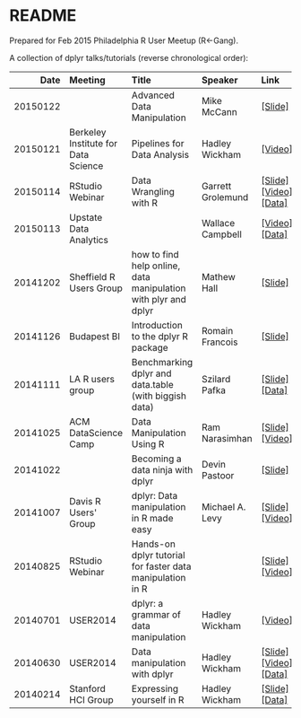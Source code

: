 # README



Prepared for Feb 2015 Philadelphia R User Meetup (R<-Gang).

A collection of dplyr talks/tutorials (reverse chronological order):


|     Date|Meeting                             |Title                                                          |Speaker           |Link                                                                                                                                                                                                                                                           |
|--------:|:-----------------------------------|:--------------------------------------------------------------|:-----------------|:--------------------------------------------------------------------------------------------------------------------------------------------------------------------------------------------------------------------------------------------------------------|
| 20150122|                                    |Advanced Data Manipulation                                     |Mike McCann       |<a href="http://rpubs.com/mccannecology/54011">[Slide]</a>                                                                                                                                                                                                     |
| 20150121|Berkeley Institute for Data Science |Pipelines for Data Analysis                                    |Hadley Wickham    | <a href="http://bids.berkeley.edu/resources/videos/pipelines-data-analysis">[Video]</a>                                                                                                                                                                       |
| 20150114|RStudio Webinar                     |Data Wrangling with R                                          |Garrett Grolemund |<a href="https://dl.dropboxusercontent.com/u/5896466/wrangling-webinar.pdf">[Slide]</a> <a href="http://www.rstudio.com/resources/webinars/">[Video]</a> <a href="https://github.com/rstudio/webinars/tree/master/2015-01">[Data]</a>                          |
| 20150113|Upstate Data Analytics              |                                                               |Wallace Campbell  | <a href="https://vimeo.com/103872918">[Video]</a> <a href="https://github.com/campbwa/R-videos">[Data]</a>                                                                                                                                                    |
| 20141202|Sheffield R Users Group             |how to find help online, data manipulation with plyr and dplyr |Mathew Hall       |<a href="http://www.slideshare.net/Sheffield_R_/dplyr-and-plyr">[Slide]</a>                                                                                                                                                                                    |
| 20141126|Budapest BI                         |Introduction to the dplyr R package                            |Romain Francois   |<a href="http://www.slideshare.net/romainfrancois/dplyr-budapest">[Slide]</a>                                                                                                                                                                                  |
| 20141111|LA R users group                    |Benchmarking dplyr and data.table (with biggish data)          |Szilard Pafka     |<a href="https://speakerdeck.com/datasciencela/szilard-pafka-dplyr-plus-basic-benchmark-la-r-meetup-nov-2014">[Slide]</a>  <a href="https://github.com/szilard/benchm-dplyr-dt">[Data]</a>                                                                     |
| 20141025|ACM DataScience Camp                |Data Manipulation Using R                                      |Ram Narasimhan    |<a href="https://ramnarasimhan.files.wordpress.com/2014/10/data-manipulation-using-r_acm2014.pdf">[Slide]</a> <a href="http://youtu.be/Ix8KtdByhY8">[Video]</a>                                                                                                |
| 20141022|                                    |Becoming a data ninja with dplyr                               |Devin Pastoor     |<a href="https://speakerdeck.com/dpastoor/becoming-a-data-ninja-with-dplyr">[Slide]</a>                                                                                                                                                                        |
| 20141007|Davis R Users' Group                |dplyr: Data manipulation in R made easy                        |Michael A. Levy   |<a href="http://www.michaellevy.name/blog/dplyr-data-manipulation-in-r-made-easy">[Slide]</a> <a href="http://youtu.be/KCKBmWsRQko">[Video]</a>                                                                                                                |
| 20140825|RStudio Webinar                     |Hands-on dplyr tutorial for faster data manipulation in R      |                  |<a href="http://rpubs.com/justmarkham/dplyr-tutorial">[Slide]</a> <a href="http://youtu.be/jWjqLW-u3hc">[Video]</a>                                                                                                                                            |
| 20140701|USER2014                            |dplyr: a grammar of data manipulation                          |Hadley Wickham    | <a href="http://youtu.be/dWjSYqI7Vog">[Video]</a>                                                                                                                                                                                                             |
| 20140630|USER2014                            |Data manipulation with dplyr                                   |Hadley Wickham    |<a href="https://www.dropbox.com/sh/i8qnluwmuieicxc/AACsepZJvULCKkbIxK9KP-6Ea/dplyr-tutorial.pdf?dl=0">[Slide]</a> <a href="http://youtu.be/8SGif63VW6E">[Video]</a> <a href="https://www.dropbox.com/sh/i8qnluwmuieicxc/AAAgt9tIKoIm7WZKIyK25lh6a">[Data]</a> |
| 20140214|Stanford HCI Group                  |Expressing yourself in R                                       |Hadley Wickham    |<a href="http://youtu.be/wki0BqlztCo">[Slide]</a>  <a href="http://hci.stanford.edu/courses/cs547/speaker.php?date=2014-02-14">[Data]</a>                                                                                                                      |







